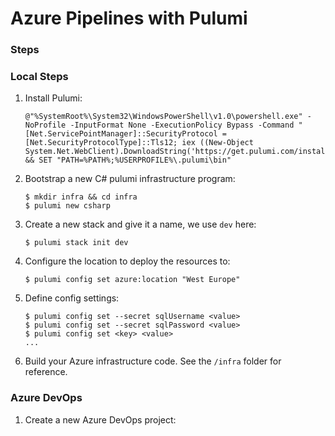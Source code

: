 # Azure Pipelines with Pulumi

### Steps

### Local Steps

1.  Install Pulumi:

    ```
    @"%SystemRoot%\System32\WindowsPowerShell\v1.0\powershell.exe" -NoProfile -InputFormat None -ExecutionPolicy Bypass -Command "[Net.ServicePointManager]::SecurityProtocol = [Net.SecurityProtocolType]::Tls12; iex ((New-Object System.Net.WebClient).DownloadString('https://get.pulumi.com/install.ps1'))" && SET "PATH=%PATH%;%USERPROFILE%\.pulumi\bin"
    ```

1.  Bootstrap a new C# pulumi infrastructure program:

    ```
    $ mkdir infra && cd infra
    $ pulumi new csharp
    ```

1.  Create a new stack and give it a name, we use `dev` here:

    ```
    $ pulumi stack init dev
    ```

1.  Configure the location to deploy the resources to:

    ```
    $ pulumi config set azure:location "West Europe"
    ```

1. Define config settings:

    ```
    $ pulumi config set --secret sqlUsername <value>
    $ pulumi config set --secret sqlPassword <value>
    $ pulumi config set <key> <value>
    ...
    ```

1. Build your Azure infrastructure code. See the `/infra` folder for reference.

### Azure DevOps

1. Create a new Azure DevOps project:

    a. Login to your [Azure DevOps account](https://dev.azure.com) and create a new project.

    b. Link it to your GitHub repository, Azure will request you authorize access.

1. Set Pulumi access token:

    In the created pipeline add a new variable called `PULUMI_ACCESS_TOKEN` to set your [pulumi access token](https://app.pulumi.com/alaatm/settings/tokens).

1. Add `azure-pipelines.yml`, see the one in the root of this repo for reference.


### Resources

1. [Pulumi GitHub Actions 1](https://www.pulumi.com/docs/guides/continuous-delivery/github-actions/)
1. [Pulumi Github Actions 2](https://www.pulumi.com/docs/guides/continuous-delivery/azure-devops/)
1. [Azure DevOps](https://www.pulumi.com/docs/guides/continuous-delivery/azure-devops/)
1. [Azure Setup](https://www.pulumi.com/docs/intro/cloud-providers/azure/setup/)
1. [Build, test, and deploy .NET Core apps](https://docs.microsoft.com/en-us/azure/devops/pipelines/ecosystems/dotnet-core?view=azure-devops)
1. [Deploy an Azure Web App](https://docs.microsoft.com/en-us/azure/devops/pipelines/targets/webapp?view=azure-devops&tabs=yaml#endpoint)
